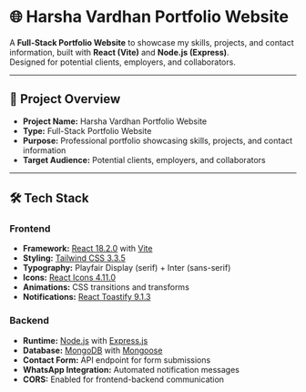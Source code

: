 # 🌐 Harsha Vardhan Portfolio Website

A **Full-Stack Portfolio Website** to showcase my skills, projects, and contact information, built with **React (Vite)** and **Node.js (Express)**.  
Designed for potential clients, employers, and collaborators.

---

## 🎯 Project Overview
- **Project Name:** Harsha Vardhan Portfolio Website
- **Type:** Full-Stack Portfolio Website
- **Purpose:** Professional portfolio showcasing skills, projects, and contact information
- **Target Audience:** Potential clients, employers, and collaborators

---

## 🛠 Tech Stack

### **Frontend**
- **Framework:** [React 18.2.0](https://react.dev/) with [Vite](https://vitejs.dev/)
- **Styling:** [Tailwind CSS 3.3.5](https://tailwindcss.com/)
- **Typography:** Playfair Display (serif) + Inter (sans-serif)
- **Icons:** [React Icons 4.11.0](https://react-icons.github.io/react-icons/)
- **Animations:** CSS transitions and transforms
- **Notifications:** [React Toastify 9.1.3](https://fkhadra.github.io/react-toastify/)

### **Backend**
- **Runtime:** [Node.js](https://nodejs.org/) with [Express.js](https://expressjs.com/)
- **Database:** [MongoDB](https://www.mongodb.com/) with [Mongoose](https://mongoosejs.com/)
- **Contact Form:** API endpoint for form submissions
- **WhatsApp Integration:** Automated notification messages
- **CORS:** Enabled for frontend-backend communication
